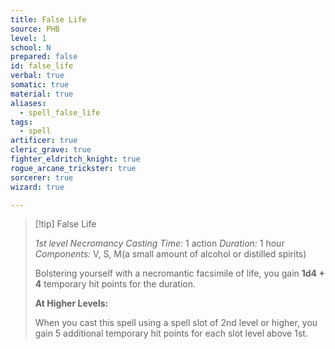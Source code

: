 ```yaml
---
title: False Life
source: PHB
level: 1
school: N
prepared: false
id: false_life
verbal: true
somatic: true
material: true
aliases:
  - spell_false_life
tags:
  - spell
artificer: true
cleric_grave: true
fighter_eldritch_knight: true
rogue_arcane_trickster: true
sorcerer: true
wizard: true

---
```

>[!tip] False Life
>
> *1st level Necromancy*
> *Casting Time:* 1 action
> *Duration:* 1 hour
> *Components:* V, S, M(a small amount of alcohol or distilled spirits)
>
>Bolstering yourself with a necromantic facsimile of life, you gain **1d4 + 4** temporary hit points for the duration.
>
>**At Higher Levels:**
>
>When you cast this spell using a spell slot of 2nd level or higher, you gain 5 additional temporary hit points for each slot level above 1st.
>

